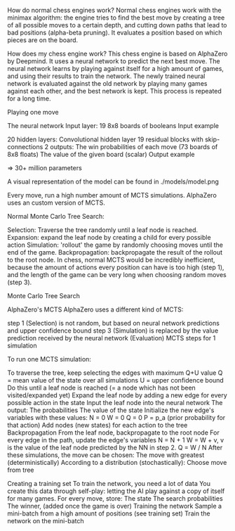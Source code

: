 How do normal chess engines work?
Normal chess engines work with the minimax algorithm: the engine tries to find the best move by creating a tree of all possible moves to a certain depth, and cutting down paths that lead to bad positions (alpha-beta pruning). It evaluates a position based on which pieces are on the board.


How does my chess engine work?
This chess engine is based on AlphaZero by Deepmind. It uses a neural network to predict the next best move. The neural network learns by playing against itself for a high amount of games, and using their results to train the network. The newly trained neural network is evaluated against the old network by playing many games against each other, and the best network is kept. This process is repeated for a long time.

Playing one move

The neural network
Input layer: 19 8x8 boards of booleans
Input example

20 hidden layers:
Convolutional hidden layer
19 residual blocks with skip-connections
2 outputs:
The win probabilities of each move (73 boards of 8x8 floats)
The value of the given board (scalar)
Output example

=> 30+ million parameters

A visual representation of the model can be found in ./models/model.png

Every move, run a high number amount of MCTS simulations. AlphaZero uses an custom version of MCTS.

Normal Monte Carlo Tree Search:

Selection: Traverse the tree randomly until a leaf node is reached.
Expansion: expand the leaf node by creating a child for every possible action
Simulation: 'rollout' the game by randomly choosing moves until the end of the game.
Backpropagation: backpropagate the result of the rollout to the root node.
In chess, normal MCTS would be incredibly inefficient, because the amount of actions every position can have is too high (step 1), and the length of the game can be very long when choosing random moves (step 3).

Monte Carlo Tree Search


AlphaZero's MCTS
AlphaZero uses a different kind of MCTS:

step 1 (Selection) is not random, but based on neural network predictions and upper confidence bound
step 3 (Simulation) is replaced by the value prediction received by the neural network (Evaluation)
MCTS steps for 1 simulation


To run one MCTS simulation:

To traverse the tree, keep selecting the edges with maximum Q+U value
Q = mean value of the state over all simulations
U = upper confidence bound
Do this until a leaf node is reached (= a node which has not been visited/expanded yet)
Expand the leaf node by adding a new edge for every possible action in the state
Input the leaf node into the neural network
The output:
The probabilities
The value of the state
Initialize the new edge's variables with these values:
N = 0
W = 0
Q = 0
P = p_a (prior probability for that action)
Add nodes (new states) for each action to the tree
Backpropagation
From the leaf node, backpropagate to the root node
For every edge in the path, update the edge's variables
N = N + 1
W = W + v, v is the value of the leaf node predicted by the NN in step 2.
Q = W / N
After these simulations, the move can be chosen:
The move with greatest 
 (deterministically)
According to a distribution (stochastically): 
Choose move from tree

Creating a training set
To train the network, you need a lot of data
You create this data through self-play: letting the AI play against a copy of itself for many games.
For every move, store:
The state
The search probabilities
The winner, (added once the game is over)
Training the network
Sample a mini-batch from a high amount of positions (see training set)
Train the network on the mini-batch